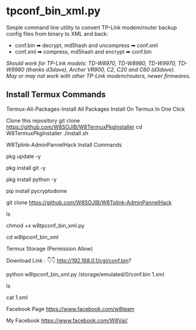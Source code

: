 # tpconf_bin_xml.py

Simple command line utility to convert TP-Link modem/router backup config files from binary to XML and back:
- conf.bin ➡ decrypt, md5hash and uncompress ➡ conf.xml
- conf.xml ➡ compress, md5hash and encrypt ➡ conf.bin

*Should work for TP-Link models: TD-W8970, TD-W8980, TD-W9970, TD-W9980 (thanks d3dave), Archer VR900, C2, C20 and C60 (d3dave).*<br>
*May or may not work with other TP-Link modem/routers, newer firmwares.*

## Install Termux Commands

Termux-All-Packages-Install
All Packages Install On Termux In One Click

Clone this repository
git clone https://github.com/W8SOJIB/W8TermuxPkgInstaller
cd W8TermuxPkgInstaller
./install.sh


W8Tplink-AdminPannelHack Install Commands

pkg update -y

pkg install git -y

pkg install python -y

pip install pycryptodome

git clone https://github.com/W8SOJIB/W8Tplink-AdminPannelHack

ls

chmod +x w8tpconf_bin_xml.py

cd w8tpconf_bin_xml

Termux Storage
(Permission Allow)

Download Link : 👇👇
http://192.168.0.1/cgi/conf.bin?

python w8tpconf_bin_xml.py /storage/emulated/0/conf.bin 1.xml 

ls

cat 1.xml

Facebook Page
https://www.facebook.com/w8team

My Facebook
https://www.facebook.com/W8Vai/
